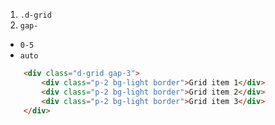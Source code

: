 1. `.d-grid`
2. `gap-`
- `0-5`
- `auto`

```html 
    <div class="d-grid gap-3">
        <div class="p-2 bg-light border">Grid item 1</div>
        <div class="p-2 bg-light border">Grid item 2</div>
        <div class="p-2 bg-light border">Grid item 3</div>
    </div>
```